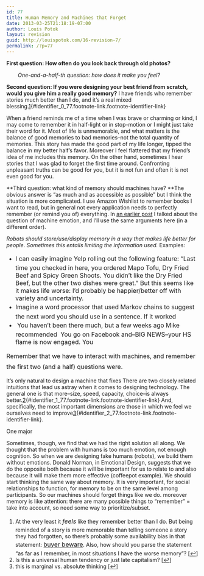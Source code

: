 ```yaml
---
id: 77
title: Human Memory and Machines that Forget
date: 2013-03-25T21:18:19-07:00
author: Louis Potok
layout: revision
guid: http://louispotok.com/16-revision-7/
permalink: /?p=77
---
```

**First question: How often do you look back through old photos?**

<p style="padding-left: 30px;">
  <em>One-and-a-half-th question: how does it make you feel?</em>
</p>

**Second question: If you were designing your best friend from scratch, would you give him a really good memory?** I have friends who remember stories much better than I do, and it&#8217;s a real mixed blessing.[1](#footnote_0_77 "At the very least it&nbsp;feels like they remember better than I do. But being reminded of a story is more memorable than telling someone a story they had forgotten, so there&rsquo;s probably some availability bias in that statement:&nbsp;buyer beware. Also, how should you parse the statement &ldquo;as far as I remember, in most situations I have the worse memory&rdquo;?"){#identifier_0_77.footnote-link.footnote-identifier-link}

When a friend reminds me of a time when I was brave or charming or kind, I may come to remember it in half-light or in stop-motion or I might just take their word for it. Most of life is unmemorable, and what matters is the balance of good memories to bad memories&#8211;not the total quantity of memories. This story has made the good part of my life longer, tipped the balance in my better half&#8217;s favor. Moreover I feel flattered that my friend&#8217;s idea of me includes this memory. On the other hand, sometimes I hear stories that I was glad to forget the first time around. Confronting unpleasant truths can be good for you, but it is not fun and often it is not even good for you.

**Third question: what kind of memory should machines have? **The obvious answer is &#8220;as much and as accessible as possible&#8221; but I think the situation is more complicated. I use Amazon Wishlist to remember books I want to read, but in general not every application needs to perfectly remember (or remind you of) everything. In [an earlier post](http://louispotok.com/should-robots-have-emotions/) I talked about the question of machine emotion, and I&#8217;ll use the same arguments here (in a different order).

_Robots should store/use/display memory in a way that makes life better for people_. _Sometimes this entails limiting the information used._ Examples:

  * <span style="line-height: 1.714285714; font-size: 1rem;" data-mce-mark="1">I can easily imagine Yelp rolling out the following feature: &#8220;Last time you checked in here, you ordered Mapo Tofu, Dry Fried Beef and Spicy Green Shoots. You didn&#8217;t like the Dry Fried Beef, but the other two dishes were great.&#8221; But this seems like it makes life worse: I&#8217;d probably be happier/better off with variety and uncertainty.</span>
  * <span style="line-height: 1.714285714; font-size: 1rem;">Imagine a word processor that used Markov chains to suggest the next word you should use in a sentence. If it worked </span>
  * <span style="line-height: 1.714285714; font-size: 1rem;"> You haven&#8217;t been there much, but a few weeks ago Mike recommended  You go on Facebook and&#8211;BIG NEWS&#8211;your HS flame is now engaged. You</span>

<span style="line-height: 1.714285714; font-size: 1rem;" data-mce-mark="1">Remember that we have to interact with machines, and remember the first two (and a half) questions were.</span>

It&#8217;s only natural to design a machine that fixes There are two closely related intuitions that lead us astray when it comes to designing technology. The general one is that more&#8211;size, speed, capacity, choice&#8211;is always better.[2](#footnote_1_77 "Is this a universal human tendency or just late capitalism?"){#identifier_1_77.footnote-link.footnote-identifier-link} And, specifically, the most important dimensions are those in which we feel we ourselves need to improve[3](#footnote_2_77 "this is marginal vs. absolute thinking"){#identifier_2_77.footnote-link.footnote-identifier-link}.

One major

Sometimes, though, we find that we had the right solution all along. We thought that the problem with humans is too much emotion, not enough cognition. So when we are designing fake humans (robots), we build them without emotions. Donald Norman, in Emotional Design, suggests that we do the opposite both because it will be important for us to relate to and also because it will make them more effective (coffeepot example). We should start thinking the same way about memory. It is very important, for social relationships to function, for memory to be on the same level among participants. So our machines should forget things like we do. moreover memory is like attention: there are many possible things to &#8220;remember&#8221; = take into account, so need some way to prioritize/subset.

<ol class="footnotes">
  <li id="footnote_0_77" class="footnote">
    At the very least it <em style="line-height: 1.714285714; font-size: 1rem;">feels</em> like they remember better than I do. But being reminded of a story is more memorable than telling someone a story they had forgotten, so there&#8217;s probably some availability bias in that statement: <a style="line-height: 1.714285714; font-size: 1rem;" href="http://en.wikipedia.org/wiki/Availability_heuristic">buyer beware</a>. Also, how should you parse the statement &#8220;as far as I remember, in most situations I have the worse memory&#8221;? [<a href="#identifier_0_77" class="footnote-link footnote-back-link">&#8617;</a>]
  </li>
  <li id="footnote_1_77" class="footnote">
    Is this a universal human tendency or just late capitalism? [<a href="#identifier_1_77" class="footnote-link footnote-back-link">&#8617;</a>]
  </li>
  <li id="footnote_2_77" class="footnote">
    this is marginal vs. absolute thinking [<a href="#identifier_2_77" class="footnote-link footnote-back-link">&#8617;</a>]
  </li>
</ol>